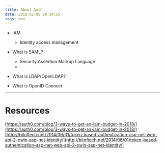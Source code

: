 ```yaml
---
title: About Auth
date: 2018-02-05 20:14:55
tags: dev
---
```


- IAM
  - Identity access management

- What is SAML?
  - Security Assertion Markup Language
  -
- What is LDAP/OpenLDAP?

- What is OpenID Connect
---
# Resources

[https://auth0.com/blog/3-ways-to-get-an-iam-budget-in-2018/](https://auth0.com/blog/3-ways-to-get-an-iam-budget-in-2018/)
[http://bitoftech.net/2014/06/01/token-based-authentication-asp-net-web-api-2-owin-asp-net-identity/](http://bitoftech.net/2014/06/01/token-based-authentication-asp-net-web-api-2-owin-asp-net-identity/)
